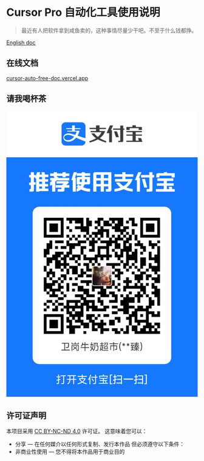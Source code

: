 # Cursor Pro 自动化工具使用说明
> 最近有人把软件拿到咸鱼卖的，这种事情尽量少干吧。不至于什么钱都挣。


[English doc](./README.EN.md)


## 在线文档
[cursor-auto-free-doc.vercel.app](https://cursor-auto-free-doc.vercel.app)

## 请我喝杯茶
![image](./screen/28613e3f3f23a935b66a7ba31ff4e3f.jpg)


## 许可证声明
本项目采用 [CC BY-NC-ND 4.0](https://creativecommons.org/licenses/by-nc-nd/4.0/) 许可证。
这意味着您可以：
- 分享 — 在任何媒介以任何形式复制、发行本作品
但必须遵守以下条件：
- 非商业性使用 — 您不得将本作品用于商业目的